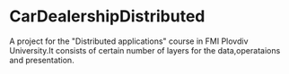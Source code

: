 # CarDealershipDistributed
A project for the "Distributed applications" course in FMI Plovdiv University.It consists of certain number of layers for the data,operataions and presentation.

